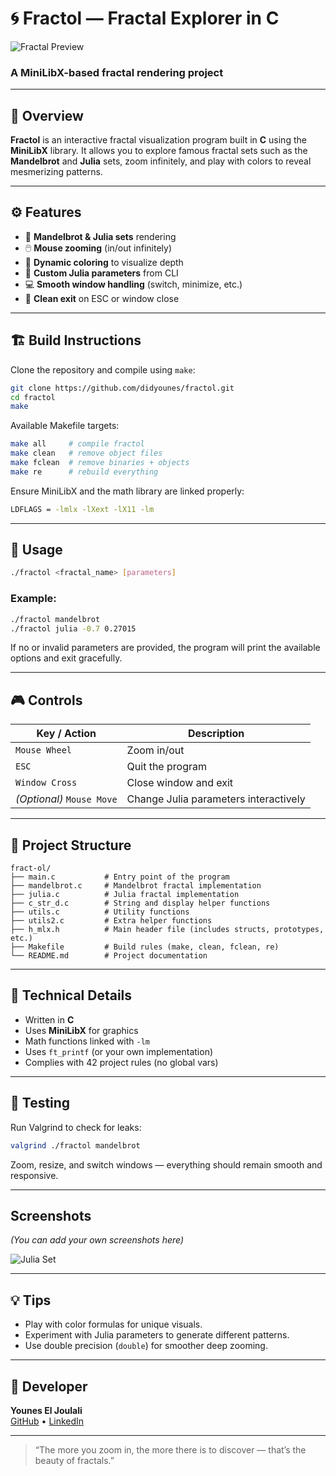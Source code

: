 # 🌀 Fractol — Fractal Explorer in C

![Fractal Preview](https://upload.wikimedia.org/wikipedia/commons/2/21/Mandel_zoom_00_mandelbrot_set.jpg)

### A MiniLibX-based fractal rendering project

---

## 📖 Overview

**Fractol** is an interactive fractal visualization program built in **C** using the **MiniLibX** library. It allows you to explore famous fractal sets such as the **Mandelbrot** and **Julia** sets, zoom infinitely, and play with colors to reveal mesmerizing patterns.

---

## ⚙️ Features

* 🧠 **Mandelbrot & Julia sets** rendering
* 🖱️ **Mouse zooming** (in/out infinitely)
* 🎨 **Dynamic coloring** to visualize depth
* 🔢 **Custom Julia parameters** from CLI
* 💻 **Smooth window handling** (switch, minimize, etc.)
* 🧹 **Clean exit** on ESC or window close

---

## 🏗️ Build Instructions

Clone the repository and compile using `make`:

```bash
git clone https://github.com/didyounes/fractol.git
cd fractol
make
```

Available Makefile targets:

```bash
make all     # compile fractol
make clean   # remove object files
make fclean  # remove binaries + objects
make re      # rebuild everything
```

Ensure MiniLibX and the math library are linked properly:

```bash
LDFLAGS = -lmlx -lXext -lX11 -lm
```

---

## 🧮 Usage

```bash
./fractol <fractal_name> [parameters]
```

### Example:

```bash
./fractol mandelbrot
./fractol julia -0.7 0.27015
```

If no or invalid parameters are provided, the program will print the available options and exit gracefully.

---

## 🎮 Controls

| Key / Action              | Description                           |
| ------------------------- | ------------------------------------- |
| `Mouse Wheel`             | Zoom in/out                           |
| `ESC`                     | Quit the program                      |
| `Window Cross`            | Close window and exit                 |
| *(Optional)* `Mouse Move` | Change Julia parameters interactively |

---

## 🧱 Project Structure

```
fract-ol/
├── main.c           # Entry point of the program
├── mandelbrot.c     # Mandelbrot fractal implementation
├── julia.c          # Julia fractal implementation
├── c_str_d.c        # String and display helper functions
├── utils.c          # Utility functions
├── utils2.c         # Extra helper functions
├── h_mlx.h          # Main header file (includes structs, prototypes, etc.)
├── Makefile         # Build rules (make, clean, fclean, re)
└── README.md        # Project documentation

```
---

## 🧩 Technical Details

* Written in **C**
* Uses **MiniLibX** for graphics
* Math functions linked with `-lm`
* Uses `ft_printf` (or your own implementation)
* Complies with 42 project rules (no global vars)

---

## 🧪 Testing

Run Valgrind to check for leaks:

```bash
valgrind ./fractol mandelbrot
```

Zoom, resize, and switch windows — everything should remain smooth and responsive.

---

##  Screenshots

*(You can add your own screenshots here)*

![Julia Set](https://upload.wikimedia.org/wikipedia/commons/2/25/Julia_set_%28highres_01%29.png)

---

## 💡 Tips

* Play with color formulas for unique visuals.
* Experiment with Julia parameters to generate different patterns.
* Use double precision (`double`) for smoother deep zooming.

---


## 🚀 Developer
**Younes El Joulali**  
[GitHub](https://github.com/didyounes) • [LinkedIn](https://www.linkedin.com/in/younes-el-joulali-7332a732a)

---

> “The more you zoom in, the more there is to discover — that’s the beauty of fractals.”
